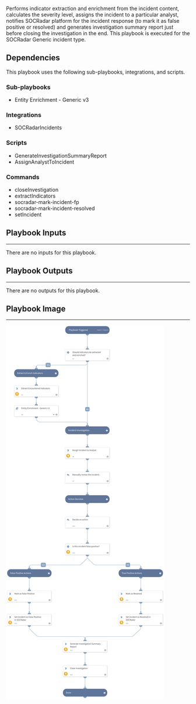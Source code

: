Performs indicator extraction and enrichment from the incident content, calculates the severity level, assigns the incident to a particular analyst, notifies SOCRadar platform for the incident response (to mark it as false positive or resolved) and generates investigation summary report just before closing the investigation in the end. This playbook is executed for the SOCRadar Generic incident type.

## Dependencies
This playbook uses the following sub-playbooks, integrations, and scripts.

### Sub-playbooks
* Entity Enrichment - Generic v3

### Integrations
* SOCRadarIncidents

### Scripts
* GenerateInvestigationSummaryReport
* AssignAnalystToIncident

### Commands
* closeInvestigation
* extractIndicators
* socradar-mark-incident-fp
* socradar-mark-incident-resolved
* setIncident

## Playbook Inputs

---
There are no inputs for this playbook.

## Playbook Outputs

---
There are no outputs for this playbook.

## Playbook Image

---
![SOCRadar Incident](../doc_files/SOCRadar_Incident_Playbook_Image.png)